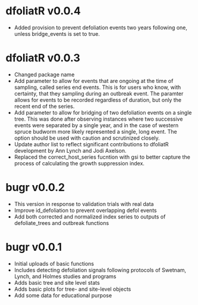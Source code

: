 # dfoliatR v0.0.4
* Added provision to prevent defoliation events two years following one, unless bridge_events is set to true.

# dfoliatR v0.0.3
* Changed package name
* Add parameter to allow for events that are ongoing at the time of sampling, called series end events. This is for users who know, with certainty, that they sampling during an outbreak event. The paramter allows for events to be recorded regardless of duration, but only the recent end of the series.
* Add parameter to allow for bridging of two defoliation events on a single tree. This was done after observing instances where two successive events were separated by a single year, and in the case of western spruce budworm more likely represented a single, long event. The option should be used with caution and scrutinized closely.
* Update author list to reflect significant contributions to dfoliatR development by Ann Lynch and Jodi Axelson.
* Replaced the correct_host_series fucntion with gsi to better capture the process of calculating the growth suppression index.

# bugr v0.0.2
* This version in response to validation trials with real data
* Improve id_defoliation to prevent overlapping defol events
* Add both corrected and normalized index series to outputs of defoliate_trees and outbreak functions

# bugr v0.0.1

* Initial uploads of basic functions
* Includes detecting defoliation signals following protocols of Swetnam, Lynch, and Holmes studies and programs
* Adds basic tree and site level stats
* Adds basic plots for tree- and site-level objects
* Add some data for educational purpose
